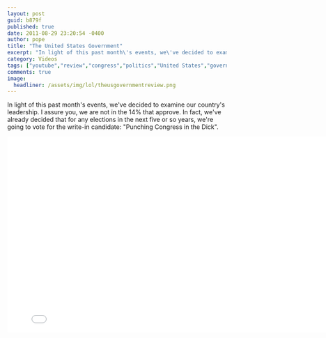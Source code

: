 ```yaml
---
layout: post
guid: b879f
published: true
date: 2011-08-29 23:20:54 -0400
author: pope
title: "The United States Government"
excerpt: "In light of this past month\'s events, we\'ve decided to examine our country\'s leadership. I assure you, we are not in the 14% that approve. In fact, we\'ve already decided that for any elections in the next five or so years, we\'re going to vote for the write-in candidate: \"Punching Congress in the Dick\"."
category: Videos
tags: ["youtube","review","congress","politics","United States","government","Chinese Nike Factory","this sucks and I'm pissed","debt ceiling","Hannah Montana tickets"]
comments: true 
image:
  headliner: /assets/img/lol/theusgovernmentreview.png
---
```


In light of this past month's events, we've decided to examine our country's leadership. I assure you, we are not in the 14% that approve. In fact, we've already decided that for any elections in the next five or so years, we're going to vote for the write-in candidate: "Punching Congress in the Dick".

<iframe width="800" height="450" src="//www.youtube.com/embed/7Q0zR1ur2xw" frameborder="0" allowfullscreen=""></iframe>